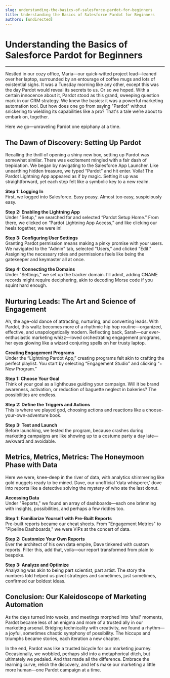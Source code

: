 ```yaml
---
slug: understanding-the-basics-of-salesforce-pardot-for-beginners
title: Understanding the Basics of Salesforce Pardot for Beginners
authors: [undirected]
---
```



# Understanding the Basics of Salesforce Pardot for Beginners

---

Nestled in our cozy office, Maria—our quick-witted project lead—leaned over her laptop, surrounded by an entourage of coffee mugs and lots of existential sighs. It was a Tuesday morning like any other, except this was the day Pardot would reveal its secrets to us. Or so we hoped. With a certain innocence about it, Pardot stood as this grand, sweeping question mark in our CRM strategy. We knew the basics: it was a powerful marketing automation tool. But how does one go from saying "Pardot" without snickering to wielding its capabilities like a pro? That's a tale we’re about to embark on, together.

Here we go—unraveling Pardot one epiphany at a time.

## The Dawn of Discovery: Setting Up Pardot

Recalling the thrill of opening a shiny new box, setting up Pardot was somewhat similar. There was excitement mingled with a fair dash of trepidation. We began by navigating to the Salesforce App Launcher. Like unearthing hidden treasure, we typed “Pardot” and hit enter. Voila! The Pardot Lightning App appeared as if by magic. Setting it up was straightforward, yet each step felt like a symbolic key to a new realm.

**Step 1: Logging In**  
First, we logged into Salesforce. Easy peasy. Almost too easy, suspiciously easy.

**Step 2: Enabling the Lightning App**  
Under "Setup," we searched for and selected “Pardot Setup Home.” From there, we clicked on “Pardot Lightning App Access,” and like clicking our heels together, we were in!

**Step 3: Configuring User Settings**  
Granting Pardot permission means making a pinky promise with your users. We navigated to the "Admin" tab, selected "Users," and clicked "Edit." Assigning the necessary roles and permissions feels like being the gatekeeper and keymaster all at once.

**Step 4: Connecting the Domains**  
Under "Settings," we set up the tracker domain. I’ll admit, adding CNAME records might require deciphering, akin to decoding Morse code if you squint hard enough.

## Nurturing Leads: The Art and Science of Engagement

Ah, the age-old dance of attracting, nurturing, and converting leads. With Pardot, this waltz becomes more of a rhythmic hip hop routine—organized, effective, and unapologetically modern. Reflecting back, Sarah—our ever-enthusiastic marketing whizz—loved orchestrating engagement programs, her eyes glowing like a wizard conjuring spells on her trusty laptop.

**Creating Engagement Programs**  
Under the “Lightning Pardot App,” creating programs felt akin to crafting the perfect playlist. You start by selecting “Engagement Studio” and clicking “+ New Program.”

**Step 1: Choose Your Goal**  
Think of your goal as a lighthouse guiding your campaign. Will it be brand awareness, activation, or reduction of baguette neglect in bakeries? The possibilities are endless.

**Step 2: Define the Triggers and Actions**  
This is where we played god, choosing actions and reactions like a choose-your-own-adventure book.

**Step 3: Test and Launch**  
Before launching, we tested the program, because crashes during marketing campaigns are like showing up to a costume party a day late—awkward and avoidable.

## Metrics, Metrics, Metrics: The Honeymoon Phase with Data

Here we were, knee-deep in the river of data, with analytics shimmering like gold nuggets ready to be mined. Dave, our unofficial ‘data whisperer,’ dove into reports like a detective solving the mystery of who ate the last donut.

**Accessing Data**  
Under "Reports," we found an array of dashboards—each one brimming with insights, possibilities, and perhaps a few riddles too.

**Step 1: Familiarize Yourself with Pre-Built Reports**  
Pre-built reports became our cheat sheets. From "Engagement Metrics" to "Pipeline Dashboards," we were VIPs at the concert of data.

**Step 2: Customize Your Own Reports**  
Ever the architect of his own data empire, Dave tinkered with custom reports. Filter this, add that, voila—our report transformed from plain to bespoke.

**Step 3: Analyze and Optimize**  
Analyzing was akin to being part scientist, part artist. The story the numbers told helped us pivot strategies and sometimes, just sometimes, confirmed our boldest ideas.

## Conclusion: Our Kaleidoscope of Marketing Automation

As the days turned into weeks, and meetings morphed into 'aha!' moments, Pardot became less of an enigma and more of a trusted ally in our marketing arsenal. Bridging technicality with creativity, we found a rhythm—a joyful, sometimes chaotic symphony of possibility. The hiccups and triumphs became stories, each iteration a new chapter.

In the end, Pardot was like a trusted bicycle for our marketing journey. Occasionally, we wobbled, perhaps slid into a metaphorical ditch, but ultimately we pedaled. And that made all the difference. Embrace the learning curve, relish the discovery, and let's make our marketing a little more human—one Pardot campaign at a time.